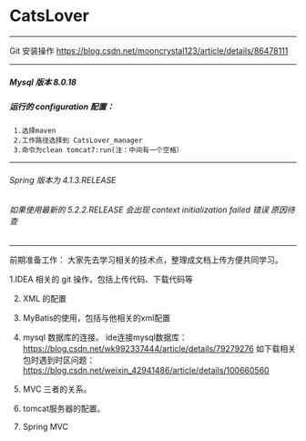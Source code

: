 # CatsLover

---
Git 安装操作
https://blog.csdn.net/mooncrystal123/article/details/86478111

---


##### Mysql 版本 8.0.18 

##### 运行的 configuration 配置：
     1.选择maven
     2.工作路径选择到 CatsLover_manager
     3.命令为clean tomcat7:run(注：中间有一个空格）

---

###### Spring 版本为 4.1.3.RELEASE
###### 如果使用最新的 5.2.2.RELEASE 会出现 context initialization failed 错误 原因待查


---
前期准备工作：
大家先去学习相关的技术点，整理成文档上传方便共同学习。

1.IDEA 相关的 git 操作，包括上传代码、下载代码等

2. XML 的配置

3. MyBatis的使用，包括与他相关的xml配置

4. mysql 数据库的连接。
ide连接mysql数据库：
https://blog.csdn.net/wk992337444/article/details/79279276
如下载相关包时遇到时区问题：
https://blog.csdn.net/weixin_42941486/article/details/100660560


5. MVC 三者的关系。

6. tomcat服务器的配置。

7. Spring MVC 

